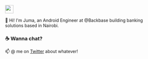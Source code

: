 <img src="https://user-images.githubusercontent.com/5679180/79618120-0daffb80-80be-11ea-819e-d2b0fa904d07.gif" width="27px">

:wave: Hi! I'm Juma, an Android Engineer at @Backbase building banking solutions based in Nairobi.

### :coffee: Wanna chat?
📫 @ me on [Twitter](https://twitter.com/_jumaallan) about whatever!

